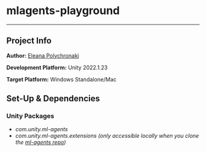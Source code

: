 # mlagents-playground

---

## Project Info

**Author:** 
[Eleana Polychronaki](https://github.com/EleanaPol)

**Development Platform:**
Unity 2022.1.23

**Target Platform:**
Windows Standalone/Mac

## Set-Up & Dependencies
### Unity Packages
* *com.unity.ml-agents*
* *com.unity.ml-agents.extensions (only accessible locally when you clone the [ml-agents repo](https://github.com/Unity-Technologies/ml-agents))*
